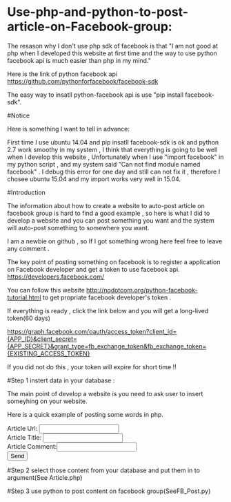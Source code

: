 # Use-php-and-python-to-post-article-on-Facebook-group:

The resason why I don't use php sdk of facebook is that "I am not good at php when I developed this website at first time and the way to 
use python facebook api is much easier than php in my mind."

Here is the link of python facebook api https://github.com/pythonforfacebook/facebook-sdk

The easy way to insatll python-facebook api is use "pip install facebook-sdk".

#Notice

Here is something I want to tell in advance:

First time I use ubuntu 14.04 and pip insatll facebook-sdk is ok and python 2.7 work smoothy in my system , I think that everything
is going to be well when I develop this website , Unfortunately when I use "import facebook" in my python script , and my system 
said "Can not find module named facebook" . I debug this error for one day and still can not fix it , therefore I chosee ubuntu 
15.04 and my import works very well in 15.04.

#Introduction

The information about how to create a website to auto-post article on facebook group is hard to find a good example , so here is what I
did to develop a website and you can post something you want and the system will auto-post something to somewhere you want.

I am a newbie on github , so If I got something wrong here feel free to leave any comment .

The key point of posting something on facebook is to register a application on Facebook developer and get a token to use facebook api.
https://developers.facebook.com/

You can follow this website http://nodotcom.org/python-facebook-tutorial.html to get propriate facebook developer's token . 

If everything is ready , click the link below and you will get a long-lived token(60 days)

https://graph.facebook.com/oauth/access_token?client_id={APP_ID}&client_secret={APP_SECRET}&grant_type=fb_exchange_token&fb_exchange_token={EXISTING_ACCESS_TOKEN}

If you did not do this , your token will expire for short time !!

#Step 1 instert data in your database :

The main point of develop a website is you need to ask user to insert someyhing on your website.

Here is a quick example of posting some words in php.

<form action="Post.php" method="post">
    Article Url: <input type="text" name="Article_Url" /></br>
    Article Title: <input type="text" name="Article_Title" /></br>
    Article Comment:<input type="text" name="Article_Comment"></br>
<input type = "submit" value = "Send"/>
</form>

#Step 2 select those content from your database and put them in to argument(See Article.php)

#Step 3 use python to post content on facebook group(SeeFB_Post.py)

